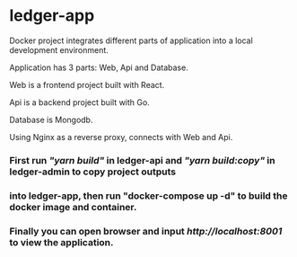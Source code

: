 # ledger-app
Docker project integrates different parts of application into a local development environment.

Application has 3 parts: Web, Api and Database.

Web is a frontend project built with React.

Api is a backend project built with Go.

Database is Mongodb.

Using Nginx as a reverse proxy, connects with Web and Api.

### First run *"yarn build"* in ledger-api and *"yarn build:copy"* in ledger-admin to copy project outputs

### into ledger-app, then run "docker-compose up -d" to build the docker image and container. 

### Finally you can open browser and input *http://localhost:8001* to view the application.